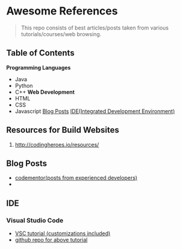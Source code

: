 # Awesome References
> This repo consists of best articles/posts taken from various tutorials/courses/web browsing.

## Table of Contents
**Programming Languages**
  - Java
  - Python
  - C++
**Web Development**
  - HTML
  - CSS
  - Javascript
[Blog Posts](#blog-post)
[IDE(Integrated Development Environment)](#ide)
  









## Resources for Build Websites
1. http://codingheroes.io/resources/


## Blog Posts
 - [codementor(posts from experienced developers)](https://www.codementor.io/)
 -

## IDE<a name="ide"></a>

### Visual Studio Code
  - [VSC tutorial (customizations included)](https://burkeholland.gitbook.io/vs-code-can-do-that/)
  - [ github repo for above tutorial](https://github.com/burkeholland/workshop-vs-code-can-do-that)


